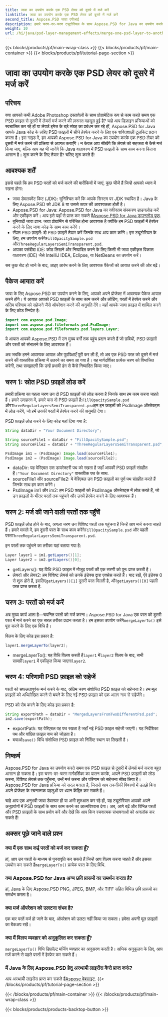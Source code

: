 ```yaml
---
title: जावा का उपयोग करके एक PSD लेयर को दूसरे में मर्ज करें
linktitle: जावा का उपयोग करके एक PSD लेयर को दूसरे में मर्ज करें
second_title: Aspose.PSD जावा एपीआई
description: हमारे चरण-दर-चरण ट्यूटोरियल के साथ Aspose.PSD for Java का उपयोग करके एक PSD फ़ाइल से परतों को दूसरे में मर्ज करना सीखें। आपकी डिज़ाइन प्रक्रियाओं को स्वचालित करने के लिए बिल्कुल सही।
weight: 10
url: /hi/java/psd-layer-management-effects/merge-one-psd-layer-to-another/
---
```


{{< blocks/products/pf/main-wrap-class >}}
{{< blocks/products/pf/main-container >}}
{{< blocks/products/pf/tutorial-page-section >}}

# जावा का उपयोग करके एक PSD लेयर को दूसरे में मर्ज करें

## परिचय

क्या आपको कभी Adobe Photoshop दस्तावेज़ों के साथ प्रोग्रामेटिक रूप से काम करते समय एक PSD फ़ाइल से दूसरी में लेयर्स मर्ज करने की ज़रूरत महसूस हुई है? चाहे आप डिज़ाइन प्रक्रियाओं को स्वचालित कर रहे हों या लेयर्ड इमेज के बड़े संग्रह का प्रबंधन कर रहे हों, Aspose.PSD for Java आपके Java कोड के ज़रिए PSD फ़ाइलों में सीधे हेरफेर करने के लिए एक शक्तिशाली टूलकिट प्रदान करता है। इस गाइड में, हम आपको Aspose.PSD for Java का उपयोग करके एक PSD लेयर को दूसरी में मर्ज करने की प्रक्रिया से अवगत कराएँगे। न केवल आप सीखेंगे कि लेयर्स को सहजता से कैसे मर्ज किया जाए, बल्कि आप यह भी जानेंगे कि Java वातावरण में PSD फ़ाइलों के साथ काम करना कितना आसान है। शुरू करने के लिए तैयार हैं? चलिए शुरू करते हैं!

## आवश्यक शर्तें

इससे पहले कि हम PSD परतों को मर्ज करने की बारीकियों में जाएं, कुछ चीजें हैं जिन्हें आपको ध्यान में रखना होगा:

- जावा डेवलपमेंट किट (JDK): सुनिश्चित करें कि आपके सिस्टम पर JDK स्थापित है। Java के लिए Aspose.PSD को JDK 8 या उससे ऊपर की आवश्यकता होती है।
-  Aspose.PSD for Java: Aspose.PSD for Java का नवीनतम संस्करण डाउनलोड करें और एकीकृत करें। आप इसे यहाँ से प्राप्त कर सकते हैं[Aspose.PSD for Java डाउनलोड पृष्ठ](https://releases.aspose.com/psd/java/).
- बुनियादी जावा ज्ञान: जावा प्रोग्रामिंग से परिचित होना आवश्यक है क्योंकि हम PSD फ़ाइलों में हेरफेर करने के लिए जावा कोड के साथ काम करेंगे।
-  सैंपल PSD फ़ाइलें: दो PSD फ़ाइलें तैयार करें जिनके साथ आप काम करेंगे। इस ट्यूटोरियल के लिए, हम उपयोग करेंगे`FillOpacitySample.psd` और`ThreeRegularLayersSemiTransparent.psd`.
- आपका पसंदीदा IDE: कोड लिखने और निष्पादित करने के लिए किसी भी जावा एकीकृत विकास वातावरण (IDE) जैसे IntelliJ IDEA, Eclipse, या NetBeans का उपयोग करें।

सब कुछ सेट हो जाने के बाद, आइए आरंभ करने के लिए आवश्यक पैकेजों को आयात करने की ओर बढ़ें।

## पैकेज आयात करें

जावा के लिए Aspose.PSD का उपयोग करने के लिए, आपको अपने प्रोजेक्ट में आवश्यक पैकेज आयात करने होंगे। ये आयात आपको PSD फ़ाइलों के साथ काम करने और लोडिंग, परतों में हेरफेर करने और अंतिम परिणाम को सहेजने जैसे ऑपरेशन करने की अनुमति देंगे। यहाँ आपके जावा फ़ाइल में शामिल करने के लिए कोड स्निपेट है:

```java
import com.aspose.psd.Image;
import com.aspose.psd.fileformats.psd.PsdImage;
import com.aspose.psd.fileformats.psd.layers.Layer;
```

ये आयात आपको Aspose.PSD में उन मुख्य वर्गों तक पहुंच प्रदान करते हैं जो छवियों, PSD फ़ाइलों और परतों को संभालने के लिए आवश्यक हैं।

अब जबकि हमने आवश्यक आयात और पूर्वापेक्षाएँ पूरी कर ली हैं, तो अब एक PSD परत को दूसरे में मर्ज करने की वास्तविक प्रक्रिया में उतरने का समय आ गया है। यह मार्गदर्शिका प्रत्येक चरण को विभाजित करेगी, तथा समझाएगी कि उन्हें प्रभावी ढंग से कैसे निष्पादित किया जाए।

## चरण 1: स्रोत PSD फ़ाइलें लोड करें

 हमारी प्रक्रिया का पहला चरण उन दो PSD फ़ाइलों को लोड करना है जिनके साथ हम काम करना चाहते हैं। हमारे उदाहरण में, हमारे पास दो PSD फ़ाइलें हैं:`FillOpacitySample.psd` और`ThreeRegularLayersSemiTransparent.psd`हम इन फ़ाइलों को PsdImage ऑब्जेक्ट्स में लोड करेंगे, जो हमें उनकी परतों में हेरफेर करने की अनुमति देगा।

PSD फ़ाइलें लोड करने के लिए कोड यहां दिया गया है:

```java
String dataDir = "Your Document Directory";

String sourceFile1 = dataDir + "FillOpacitySample.psd";
String sourceFile2 = dataDir + "ThreeRegularLayersSemiTransparent.psd";

PsdImage im1 = (PsdImage) Image.load(sourceFile1);
PsdImage im2 = (PsdImage) Image.load(sourceFile2);
```

- dataDir: यह वेरिएबल उस डायरेक्टरी पथ को रखता है जहाँ आपकी PSD फ़ाइलें संग्रहीत हैं।`"Your Document Directory"` वास्तविक पथ के साथ.
- sourceFile1 और sourceFile2: ये वेरिएबल उन PSD फ़ाइलों का पूर्ण पथ संग्रहीत करते हैं जिनके साथ हम काम करेंगे।
- PsdImage im1 और im2: हम PSD फ़ाइलों को PsdImage ऑब्जेक्ट्स में लोड करते हैं, जो उन फ़ाइलों के भीतर परतों तक पहुंचने और उनमें हेरफेर करने के लिए आवश्यक हैं।

## चरण 2: मर्ज की जाने वाली परतों तक पहुँचें

 PSD फ़ाइलें लोड होने के बाद, अगला चरण उन विशिष्ट परतों तक पहुंचना है जिन्हें आप मर्ज करना चाहते हैं। हमारे मामले में, हम दूसरी परत के साथ काम करेंगे`FillOpacitySample.psd` और पहली परत`ThreeRegularLayersSemiTransparent.psd`.

इन परतों तक पहुंचने का तरीका यहां बताया गया है:

```java
Layer layer1 = im1.getLayers()[1];
Layer layer2 = im2.getLayers()[0];
```

- getLayers(): यह विधि PSD फ़ाइल में मौजूद परतों की एक सरणी को पुनः प्राप्त करती है।
-  लेयर1 और लेयर2: हम विशिष्ट लेयर्स को उनके इंडेक्स द्वारा एक्सेस करते हैं। याद रखें, ऐरे इंडेक्स 0 से शुरू होते हैं, इसलिए`getLayers()[1]` दूसरी परत मिलती है, और`getLayers()[0]` पहली परत प्राप्त करता है.

## चरण 3: परतों को मर्ज करें

अब मुख्य कार्य आता है—चयनित परतों को मर्ज करना। Aspose.PSD for Java एक परत को दूसरी परत में मर्ज करने का एक सरल तरीका प्रदान करता है। हम इसका उपयोग करेंगे`mergeLayerTo()` इसे पूरा करने के लिए एक विधि है।

विलय के लिए कोड इस प्रकार है:

```java
layer1.mergeLayerTo(layer2);
```

-  mergeLayerTo(): यह विधि विलय करती है`layer1` में`layer2` विलय के बाद, सभी सामग्री`layer1` में एकीकृत किया जाएगा`layer2`.

## चरण 4: परिणामी PSD फ़ाइल को सहेजें

परतों को सफलतापूर्वक मर्ज करने के बाद, अंतिम चरण संशोधित PSD फ़ाइल को सहेजना है। हम मूल फ़ाइलों को अधिलेखित करने से बचने के लिए नई PSD फ़ाइल को एक अलग नाम से सहेजेंगे।

PSD को सेव करने के लिए कोड इस प्रकार है:

```java
String exportPath = dataDir + "MergedLayersFromTwoDifferentPsd.psd";
im2.save(exportPath);
```

- exportPath: यह वेरिएबल वह पथ रखता है जहाँ नई PSD फ़ाइल सहेजी जाएगी। यह निर्देशिका पथ और वांछित फ़ाइल नाम को जोड़ता है।
-  बचाओ`save()` विधि संशोधित PSD फ़ाइल को निर्दिष्ट स्थान पर लिखती है।

## निष्कर्ष

Aspose.PSD for Java का उपयोग करते समय एक PSD फ़ाइल से दूसरी में लेयर्स मर्ज करना बहुत आसान हो सकता है। इस चरण-दर-चरण मार्गदर्शिका का पालन करके, आपने PSD फ़ाइलों को लोड करना, विशिष्ट लेयर्स तक पहुँचना, उन्हें मर्ज करना और परिणाम को सहेजना सीख लिया है। Aspose.PSD for Java प्रक्रिया को सरल बनाता है, जिससे आप तकनीकी विवरणों में उलझे बिना अपने प्रोजेक्ट के रचनात्मक पहलुओं पर ध्यान केंद्रित कर सकते हैं।

चाहे आप एक अनुभवी जावा डेवलपर हों या अभी शुरुआत कर रहे हों, यह ट्यूटोरियल आपको अपने अनुप्रयोगों में PSD फ़ाइलों के साथ काम करने का आत्मविश्वास देगा। अब, आगे बढ़ें और विभिन्न परतों और PSD फ़ाइलों के साथ प्रयोग करें और देखें कि आप किन रचनात्मक संभावनाओं को अनलॉक कर सकते हैं!

## अक्सर पूछे जाने वाले प्रश्न

### क्या मैं एक साथ कई परतों को मर्ज कर सकता हूँ?
 हां, आप उन परतों के माध्यम से पुनरावृति कर सकते हैं जिन्हें आप विलय करना चाहते हैं और इसका उपयोग कर सकते हैं`mergeLayerTo()` प्रत्येक परत के लिए विधि.

### क्या Aspose.PSD for Java अन्य छवि प्रारूपों का समर्थन करता है?
हां, Java के लिए Aspose.PSD PNG, JPEG, BMP, और TIFF सहित विभिन्न छवि प्रारूपों का समर्थन करता है।

### क्या मर्ज ऑपरेशन को उलटना संभव है?
एक बार परतें मर्ज हो जाने के बाद, ऑपरेशन को उलटा नहीं किया जा सकता। हमेशा अपनी मूल फ़ाइलों का बैकअप रखें।

### क्या मैं विलय व्यवहार को अनुकूलित कर सकता हूँ?
`mergeLayerTo()` विधि डिफ़ॉल्ट मर्जिंग व्यवहार का अनुसरण करती है। अधिक अनुकूलन के लिए, आप मर्ज करने से पहले परतों में हेरफेर कर सकते हैं।

### मैं Java के लिए Aspose.PSD हेतु अस्थायी लाइसेंस कैसे प्राप्त करूं?
 आप अस्थायी लाइसेंस प्राप्त कर सकते हैं[Aspose वेबसाइट](https://purchase.aspose.com/temporary-license/).
{{< /blocks/products/pf/tutorial-page-section >}}

{{< /blocks/products/pf/main-container >}}
{{< /blocks/products/pf/main-wrap-class >}}

{{< blocks/products/products-backtop-button >}}
